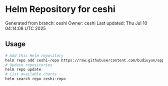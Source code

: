 # Helm Repository for ceshi
Generated from branch: ceshi
Owner: ceshi
Last updated: Thu Jul 10 04:14:08 UTC 2025

## Usage
```bash
# Add this Helm repository
helm repo add ceshi-repo https://raw.githubusercontent.com/budiuyun/appStore/helm-ceshi/
# Update repositories
helm repo update
# List available charts
helm search repo ceshi-repo
```
